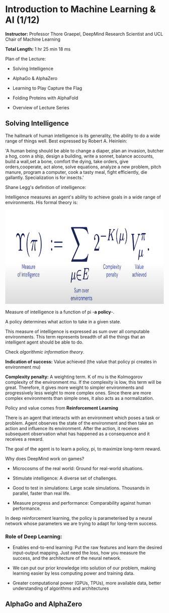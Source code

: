 # Introduction to Machine Learning & AI (1/12) #

**Instructor:** Professor Thore Graepel, DeepMind Research Scientist and UCL Chair of Machine Learning

**Total Length:** 1 hr 25 min 18 ms

Plan of the Lecture:

* Solving Intelligence

* AlphaGo & AlphaZero

* Learning to Play Capture the Flag

* Folding Proteins with AlphaFold

* Overview of Lecture Series

## Solving Intelligence ##

The hallmark of human intelligence is its generality, the ability to do a wide range of things well. Best expressed by Robert A. Heinlein:

'A human being should be able to change a diaper, plan an invasion, butcher a hog, conn a ship, design a building, write a sonnet, balance accounts, build a wall,set a bone, comfort the dying, take orders, give orders,cooperate, act alone, solve equations, analyze a new problem, pitch manure, program a computer, cook a tasty meal, fight efficiently, die gallantly. Specialization is for insects.'

Shane Legg's definition of intelligence:

Intelligence measures an agent's ability to achieve goals in a wide range of environments. His formal theory is:

<img src="/Images/Intro_1.png" width=1000 height=300>

Measure of intelligence is a function of pi -**a policy**-. 

A policy determines what action to take in a given state.

This measure of intelligence is expressed as sum over all computable environments. This term represents breadth of all the things that an intelligent agent should be able to do.

Check *algorithmic information theory*.

**Indication of success:** Value achieved (the value that policy pi creates in environment mu)

**Complexity penalty:** A weighting term. K of mu is the Kolmogorov complexity of the environment mu. If the complexity is low, this term will be great. Therefore, it gives more weight to simpler environments and progressively less weight to more complex ones. Since there are more complex environments than simple ones, it also acts as a normalization.

Policy and value comes from **Reinforcement Learning**

There is an agent that interacts with an environment which poses a task or problem. Agent observes the state of the environment and then take an action and influence its environment. After the action, it receives subsequent observation what has happened as a consequence and it receives a reward. 

The goal of the agent is to learn a policy, pi, to maximize long-term reward.

Why does DeepMind work on games?

* Microcosms of the real world: Ground for real-world situations.

* Stimulate intelligence: A diverse set of challenges.

* Good to test in simulations: Large scale simulations. Thousands in parallel, faster than real life.

* Measure progress and performance: Comparability against human performance.

In deep reinforcement learning, the policy is parameterised by a neural network whose parameters we are trying to adapt for long-term success.

### Role of Deep Learning: ###

* Enables end-to-end learning: Put the raw features and learn the desired input-output mapping. Just need the loss, how you measure the success, and the architecture of the neural network. 

* We can put our prior knowledge into solution of our problem, making learning easier by less computing power and training data.

* Greater computational power (GPUs, TPUs), more available data, better understanding of algorithms and architectures

## AlphaGo and AlphaZero ##
